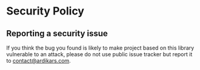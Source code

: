 <!--
SPDX-FileCopyrightText: 2020-2023 Pcap Project
SPDX-License-Identifier: MIT OR Apache-2.0
-->

# Security Policy

## Reporting a security issue

If you think the bug you found is likely to make project based on this library vulnerable to an attack,
please do not use public issue tracker but report it to contact@ardikars.com.

